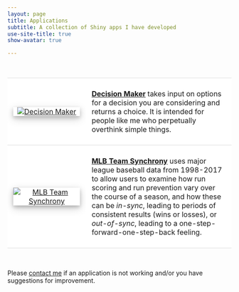 ```yaml
---
layout: page
title: Applications
subtitle: A collection of Shiny apps I have developed
use-site-title: true
show-avatar: true

---
```


<style type="text/css">
table {
	width: 100%;
}
tr, td {
	border-top: 1px solid #ddd !important;
	border-bottom: 1px solid #ddd;
	padding: 25px 13px 25px !important;
}

.imgshadow {
	box-shadow: 0 4px 8px 0 rgba(0, 0, 0, 0.2), 0 6px 20px 0 rgba(0, 0, 0, 0.19);
	text-align: center;
	transition: all 0.3s ease-in-out;
}

.imgshadow::after {
	z-index: -1;
	opacity: 0;
	box-shadow: 0 4px 8px 0 rgba(0, 0, 0, 0.2), 0 6px 20px 0 rgba(0, 0, 0, 0.19);
	text-align: center;
	transition: opacity 0.3s ease-in-out;
}

.imgshadow:hover {
	transform: scale(1.05, 1.05);
}

.imgshadow:hover::after {
	opacity: 1;
}

</style>

<br/>

<table>
    <colgroup>
       <col span="1" style="width: 35%;">
       <col span="1" style="width: 65%;">
    </colgroup>
    <!-- Decision Maker Row -->
    	<tr>
    		<td style="text-align:center" bgcolor="white"><div class="imgshadow"><a href = "https://cjteeter.shinyapps.io/DecisionMaker/" target = "_blank"><img src="{{site.url}}/img/app1_dm.png" alt="Decision Maker"></a></div></td>
    		<td bgcolor="white"><a href = "https://cjteeter.shinyapps.io/DecisionMaker/" target = "_blank"><b>Decision Maker</b></a> takes input on options for a decision you are considering and returns a 
                choice. It is intended for people like me who perpetually overthink simple things.</td>
        </tr>
    <!-- MLB Team Synchrony Row -->
        <tr>
            <td style="text-align:center" bgcolor="white"><div class="imgshadow"><a href = "https://cjteeter.shinyapps.io/MLBTeamSynchrony/" target = "_blank"><img src="{{site.url}}/img/app2_ts.png" alt="MLB Team Synchrony"></a></div></td>
            <td bgcolor="white"><a href = "https://cjteeter.shinyapps.io/MLBTeamSynchrony/" target = "_blank"><b>MLB Team Synchrony</b></a> uses major league baseball data from 1998-2017 to allow users to examine 
                how run scoring and run prevention vary over the course of a season, and how these can be <i>in-sync</i>, 
                leading to periods of consistent results (wins or losses), or <i>out-of-sync</i>, leading to a 
                one-step-forward-one-step-back feeling.</td>
        </tr>
</table>

<br/>

Please [contact me]({{site.url}}/contact/) if an application is not working and/or you have suggestions for improvement.